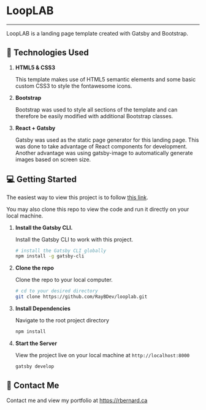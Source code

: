 # LoopLAB

---

LoopLAB is a landing page template created with Gatsby and Bootstrap.

## :bookmark_tabs: Technologies Used

1.  **HTML5 & CSS3**

    This template makes use of HTML5 semantic elements and some basic custom CSS3 to style the fontawesome icons.

2.  **Bootstrap**

    Bootstrap was used to style all sections of the template and can therefore be easily modified with additional Bootstrap classes.

3.  **React + Gatsby**

    Gatsby was used as the static page generator for this landing page. This was done to take advantage of React components for development. Another advantage was using gatsby-image to automatically generate images based on screen size.

## :computer: Getting Started

The easiest way to view this project is to follow [this link](https://raybdev.github.io/looplab/).

You may also clone this repo to view the code and run it directly on your local machine.

1.  **Install the Gatsby CLI.**

    Install the Gatsby CLI to work with this project.

    ```sh
    # install the Gatsby CLI globally
    npm install -g gatsby-cli
    ```

2.  **Clone the repo**

    Clone the repo to your local computer.

    ```sh
    # cd to your desired directory
    git clone https://github.com/RayBDev/looplab.git
    ```

3.  **Install Dependencies**

    Navigate to the root project directory

    ```sh
    npm install
    ```

4.  **Start the Server**

    View the project live on your local machine at `http://localhost:8000`

    ```sh
    gatsby develop
    ```

## :email: Contact Me

Contact me and view my portfolio at <https://rbernard.ca>
